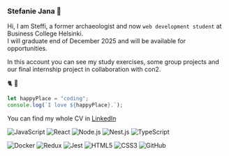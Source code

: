 ### Stefanie Jana :wave:

Hi, I am Steffi, a former archaeologist and now `web development student` at Business College Helsinki. \
I will graduate end of December 2025 and will be available for opportunities.

In this account you can see my study exercises, some group projects and our final internship project in collaboration with con2.

:cat2: :unicorn:

```js
let happyPlace = "coding";
console.log(`I love ${happyPlace}.`);
```

You can find my whole CV in [LinkedIn]((https://www.linkedin.com/in/stefanie-jana-a0b094a8/))


![JavaScript](https://img.shields.io/badge/-JavaScript-F7DF1E?style=flat-square&logo=javascript&logoColor=black)
![React](https://img.shields.io/badge/-React-61DAFB?style=flat-square&logo=react&logoColor=black)
![Node.js](https://img.shields.io/badge/-Node.js-339933?style=flat-square&logo=node.js&logoColor=white)
![Nest.js](https://img.shields.io/badge/nestjs-E0234E?style=flat-square&logo=nestjs&logoColor=white)
![TypeScript](https://img.shields.io/badge/TypeScript-007ACC?style=flat-square&logo=typescript&logoColor=white)  

![Docker](https://img.shields.io/badge/Docker-2CA5E0?style=flat-square&logo=docker&logoColor=white)
![Redux](https://img.shields.io/badge/Redux-593D88?style=flat-square&logo=redux&logoColor=white)
![Jest](https://img.shields.io/badge/Jest-C21325?style=flat-square&logo=jest&logoColor=white)
![HTML5](https://img.shields.io/badge/-HTML5-E34F26?style=flat-square&logo=html5&logoColor=white)
![CSS3](https://img.shields.io/badge/-CSS3-1572B6?style=flat-square&logo=css3)
![GitHub](https://img.shields.io/badge/-GitHub-181717?style=flat-square&logo=github)


<!--
**stabjana/stabjana** is a ✨ _special_ ✨ repository because its `README.md` (this file) appears on your GitHub profile.

Here are some ideas to get you started:

- 🔭 I’m currently working on ...
- 🌱 I’m currently learning ...
- 👯 I’m looking to collaborate on ...
- 🤔 I’m looking for help with ...
- 💬 Ask me about ...
- 📫 How to reach me: ...
- 😄 Pronouns: ...
- ⚡ Fun fact: ...
-->
